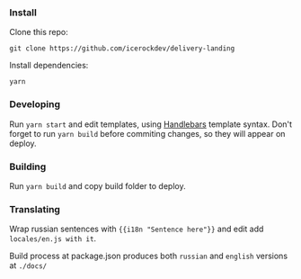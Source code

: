 ### Install
Clone this repo:
```
git clone https://github.com/icerockdev/delivery-landing
```

Install dependencies:
```
yarn
```

### Developing
Run ```yarn start``` and edit templates, using [Handlebars](https://handlebarsjs.com/guide/ "Handlebars") template syntax.
Don't forget to run ```yarn build``` before commiting changes, so they will appear on deploy.

### Building
Run ```yarn build``` and copy build folder to deploy.

### Translating
Wrap russian sentences with `{{i18n "Sentence here"}}` and edit add `locales/en.js with it`. 

Build process at package.json produces both `russian` and `english` versions at `./docs/` 
